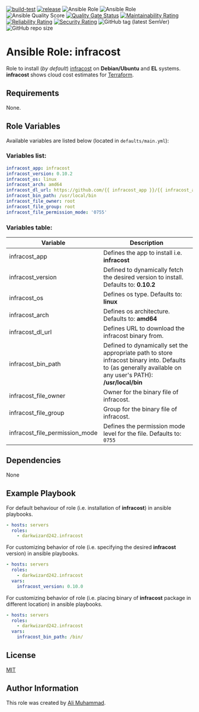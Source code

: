 [![build-test](https://github.com/darkwizard242/ansible-role-infracost/workflows/build-and-test/badge.svg?branch=master)](https://github.com/darkwizard242/ansible-role-infracost/actions?query=workflow%3Abuild-and-test) [![release](https://github.com/darkwizard242/ansible-role-infracost/workflows/release/badge.svg)](https://github.com/darkwizard242/ansible-role-infracost/actions?query=workflow%3Arelease) ![Ansible Role](https://img.shields.io/ansible/role/59436?color=dark%20green%20) ![Ansible Role](https://img.shields.io/ansible/role/d/59436?label=role%20downloads) ![Ansible Quality Score](https://img.shields.io/ansible/quality/59436?label=ansible%20quality%20score) [![Quality Gate Status](https://sonarcloud.io/api/project_badges/measure?project=ansible-role-infracost&metric=alert_status)](https://sonarcloud.io/dashboard?id=ansible-role-infracost) [![Maintainability Rating](https://sonarcloud.io/api/project_badges/measure?project=ansible-role-infracost&metric=sqale_rating)](https://sonarcloud.io/dashboard?id=ansible-role-infracost) [![Reliability Rating](https://sonarcloud.io/api/project_badges/measure?project=ansible-role-infracost&metric=reliability_rating)](https://sonarcloud.io/dashboard?id=ansible-role-infracost) [![Security Rating](https://sonarcloud.io/api/project_badges/measure?project=ansible-role-infracost&metric=security_rating)](https://sonarcloud.io/dashboard?id=ansible-role-infracost) ![GitHub tag (latest SemVer)](https://img.shields.io/github/tag/darkwizard242/ansible-role-infracost?label=release) ![GitHub repo size](https://img.shields.io/github/repo-size/darkwizard242/ansible-role-infracost?color=orange&style=flat-square)

# Ansible Role: infracost

Role to install (_by default_) [infracost](https://www.infracost.io) on **Debian/Ubuntu** and **EL** systems. **infracost** shows cloud cost estimates for [Terraform](https://www.terraform.io/).

## Requirements

None.

## Role Variables

Available variables are listed below (located in `defaults/main.yml`):

### Variables list:

```yaml
infracost_app: infracost
infracost_version: 0.10.2
infracost_os: linux
infracost_arch: amd64
infracost_dl_url: https://github.com/{{ infracost_app }}/{{ infracost_app }}/releases/download/v{{ infracost_version }}/{{ infracost_app }}-{{ infracost_os }}-{{ infracost_arch }}.tar.gz
infracost_bin_path: /usr/local/bin
infracost_file_owner: root
infracost_file_group: root
infracost_file_permission_mode: '0755'
```

### Variables table:

Variable                       | Description
------------------------------ | -----------------------------------------------------------------------------------------------------------------------------------------------------------
infracost_app                  | Defines the app to install i.e. **infracost**
infracost_version              | Defined to dynamically fetch the desired version to install. Defaults to: **0.10.2**
infracost_os                   | Defines os type. Defaults to: **linux**
infracost_arch                 | Defines os architecture. Defaults to: **amd64**
infracost_dl_url               | Defines URL to download the infracost binary from.
infracost_bin_path             | Defined to dynamically set the appropriate path to store infracost binary into. Defaults to (as generally available on any user's PATH): **/usr/local/bin**
infracost_file_owner           | Owner for the binary file of infracost.
infracost_file_group           | Group for the binary file of infracost.
infracost_file_permission_mode | Defines the permission mode level for the file. Defaults to: `0755`

## Dependencies

None

## Example Playbook

For default behaviour of role (i.e. installation of **infracost**) in ansible playbooks.

```yaml
- hosts: servers
  roles:
    - darkwizard242.infracost
```

For customizing behavior of role (i.e. specifying the desired **infracost** version) in ansible playbooks.

```yaml
- hosts: servers
  roles:
    - darkwizard242.infracost
  vars:
    infracost_version: 0.10.0
```

For customizing behavior of role (i.e. placing binary of **infracost** package in different location) in ansible playbooks.

```yaml
- hosts: servers
  roles:
    - darkwizard242.infracost
  vars:
    infracost_bin_path: /bin/
```

## License

[MIT](https://github.com/darkwizard242/ansible-role-infracost/blob/master/LICENSE)

## Author Information

This role was created by [Ali Muhammad](https://www.alimuhammad.dev/).
